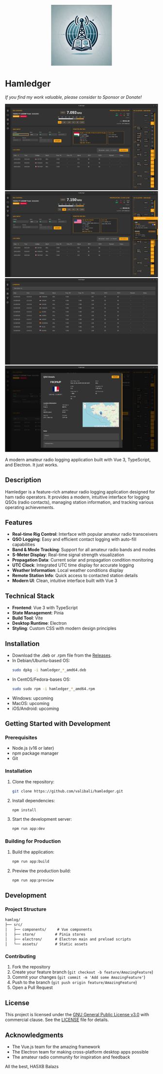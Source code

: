 <p align="center">
  <img src="src/assets/logo.png" width="200" height="200" alt="Hamledger Logo">
</p>

# Hamledger

_If you find my work valuable, please consider to Sponsor or Donate!_

![image](./public/qso.png) 
![image](./public/dxcluster.png) ![image](./public/logbook.png) ![image](./public/qso_detail.png)

A modern amateur radio logging application built with Vue 3, TypeScript, and Electron.
It just works.

## Description

Hamledger is a feature-rich amateur radio logging application designed for ham radio operators. It provides a modern, intuitive interface for logging QSOs (radio contacts), managing station information, and tracking various operating achievements.

## Features

- **Real-time Rig Control**: Interface with popular amateur radio transceivers
- **QSO Logging**: Easy and efficient contact logging with auto-fill capabilities
- **Band & Mode Tracking**: Support for all amateur radio bands and modes
- **S-Meter Display**: Real-time signal strength visualization
- **Propagation Data**: Current solar and propagation condition monitoring
- **UTC Clock**: Integrated UTC time display for accurate logging
- **Weather Information**: Local weather conditions display
- **Remote Station Info**: Quick access to contacted station details
- **Modern UI**: Clean, intuitive interface built with Vue 3

## Technical Stack

- **Frontend**: Vue 3 with TypeScript
- **State Management**: Pinia
- **Build Tool**: Vite
- **Desktop Runtime**: Electron
- **Styling**: Custom CSS with modern design principles

## Installation

- Download the .deb or .rpm file from the [Releases](https://github.com/valibali/hamledger/releases).
- In Debian/Ubuntu-based OS:
  ```bash
  sudo dpkg -i hamledger_*_amd64.deb
  ```
- In CentOS/Fedora-bases OS:
  ```bash
  sudo sudo rpm -i hamledger_*_amd64.rpm
  ```
- Windows: upcoming
- MacOS: upcoming
- iOS/Android: upcoming

## Getting Started with Development

### Prerequisites

- Node.js (v16 or later)
- npm package manager
- Git

### Installation

1. Clone the repository:

   ```bash
   git clone https://github.com/valibali/hamledger.git

   ```

2. Install dependencies:

   ```bash
   npm install
   ```

3. Start the development server:
   ```bash
   npm run app:dev
   ```

### Building for Production

1. Build the application:

   ```bash
   npm run app:build
   ```

2. Preview the production build:
   ```bash
   npm run app:preview
   ```

## Development

### Project Structure

```
hamlog/
├── src/
│   ├── components/     # Vue components
│   ├── store/         # Pinia stores
│   ├── electron/      # Electron main and preload scripts
│   └── assets/        # Static assets
```

### Contributing

1. Fork the repository
2. Create your feature branch (`git checkout -b feature/AmazingFeature`)
3. Commit your changes (`git commit -m 'Add some AmazingFeature'`)
4. Push to the branch (`git push origin feature/AmazingFeature`)
5. Open a Pull Request

## License

This project is licensed under the [GNU General Public License v3.0](LICENSE) with commercial clause. See the [LICENSE](LICENSE) file for details.

## Acknowledgments

- The Vue.js team for the amazing framework
- The Electron team for making cross-platform desktop apps possible
- The amateur radio community for inspiration and feedback

All the best,
HA5XB Balazs
